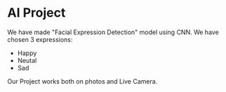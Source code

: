 # AI Project

We have made "Facial Expression Detection" model using CNN.
We have chosen 3 expressions:
* Happy
* Neutal
* Sad

Our Project works both on photos and Live Camera.
